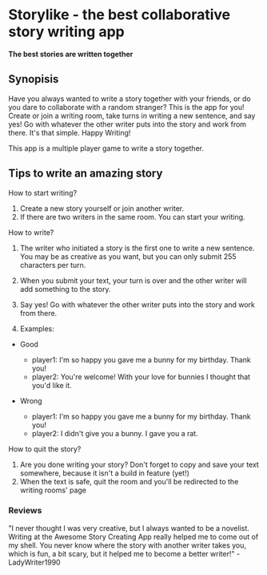 # Storylike - the best collaborative story writing app
**The best stories are written together**

## Synopisis
Have you always wanted to write a story together with your friends, or do you dare to collaborate with a random stranger? This is the app for you! Create or join a writing room, take turns in writing a new sentence, and say yes! Go with whatever the other writer puts into the story and work from there. It's that simple. Happy Writing!

This app is a multiple player game to write a story together.

## Tips to write an amazing story
How to start writing?
1. Create a new story yourself or join another writer.
1. If there are two writers in the same room. You can start your writing.

How to write?
1. The writer who initiated a story is the first one to write a new sentence. You may be as creative as you want, but you can only submit 255 characters per turn.
1. When you submit your text, your turn is over and the other writer will add something to the story.

2. Say yes! Go with whatever the other writer puts into the story and work from there.
2. Examples:
- Good
    - player1: I'm so happy you gave me a bunny for my birthday. Thank you!
    - player2: You're welcome! With your love for bunnies I thought that you'd like it.

- Wrong
    - player1: I'm so happy you gave me a bunny for my birthday. Thank you!
    - player2: I didn't give you a bunny. I gave you a rat.

How to quit the story?
1. Are you done writing your story? Don't forget to copy and save your text somewhere, because it isn't a build in feature (yet!)
1. When the text is safe, quit the room and you'll be redirected to the writing rooms' page

### Reviews
"I never thought I was very creative, but I always wanted to be a novelist. Writing at the Awesome Story Creating App really helped me to come out of my shell. You never know where the story with another writer takes you, which is fun, a bit scary, but it helped me to become a better writer!" - LadyWriter1990
